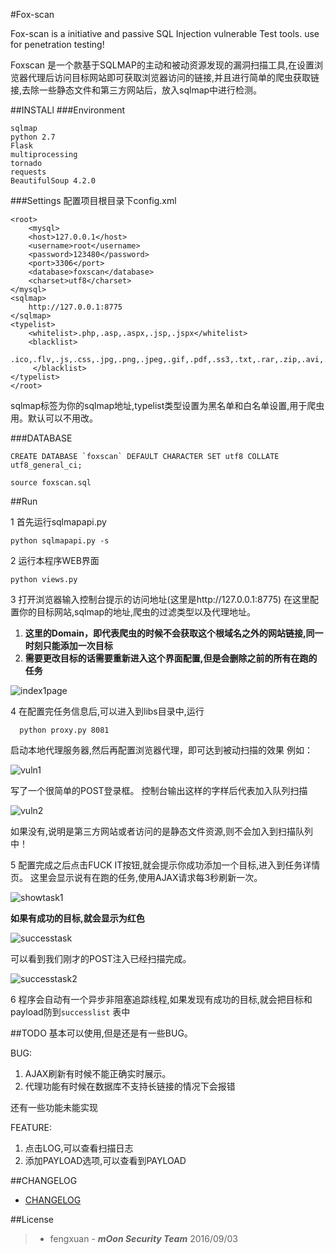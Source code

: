 #Fox-scan

Fox-scan is a initiative and passive SQL Injection vulnerable Test tools.
use for penetration testing!

Foxscan 是一个款基于SQLMAP的主动和被动资源发现的漏洞扫描工具,在设置浏览器代理后访问目标网站即可获取浏览器访问的链接,并且进行简单的爬虫获取链接,去除一些静态文件和第三方网站后，放入sqlmap中进行检测。

##INSTALl
###Environment
```
sqlmap
python 2.7 
Flask
multiprocessing
tornado
requests
BeautifulSoup 4.2.0
```

###Settings
配置项目根目录下config.xml
    
    <root>
        <mysql>
        <host>127.0.0.1</host>
        <username>root</username>
        <password>123480</password>
        <port>3306</port>
        <database>foxscan</database>
        <charset>utf8</charset>
    </mysql>
    <sqlmap>
        http://127.0.0.1:8775 
    </sqlmap>
    <typelist>
        <whitelist>.php,.asp,.aspx,.jsp,.jspx</whitelist>
        <blacklist>
          .ico,.flv,.js,.css,.jpg,.png,.jpeg,.gif,.pdf,.ss3,.txt,.rar,.zip,.avi,.mp4,.swf,.wmi,.exe,.mpeg
         </blacklist>
    </typelist>
    </root>

sqlmap标签为你的sqlmap地址,typelist类型设置为黑名单和白名单设置,用于爬虫用。默认可以不用改。

###DATABASE

    CREATE DATABASE `foxscan` DEFAULT CHARACTER SET utf8 COLLATE utf8_general_ci;
    
    source foxscan.sql

##Run

 1 首先运行sqlmapapi.py
 
  ```  
  python sqlmapapi.py -s
  ```

 2 运行本程序WEB界面
 
 ```
 python views.py
 ```
 
 3 打开浏览器输入控制台提示的访问地址(这里是http://127.0.0.1:8775) 在这里配置你的目标网站,sqlmap的地址,爬虫的过滤类型以及代理地址。 
 
  1. <strong>这里的Domain，即代表爬虫的时候不会获取这个根域名之外的网站链接,同一时刻只能添加一次目标</strong>
  2. <strong>需要更改目标的话需要重新进入这个界面配置,但是会删除之前的所有在跑的任务</strong>

 
 ![index1page](pics/index1.png)
 
 4 在配置完任务信息后,可以进入到libs目录中,运行
 
 ```
   python proxy.py 8081
 ```
  启动本地代理服务器,然后再配置浏览器代理，即可达到被动扫描的效果
  例如：
  
  ![vuln1](pics/vuln1.png)
  
  写了一个很简单的POST登录框。
  控制台输出这样的字样后代表加入队列扫描
  
  ![vuln2](pics/vuln2.png)
  
  如果没有,说明是第三方网站或者访问的是静态文件资源,则不会加入到扫描队列中！


 5 配置完成之后点击FUCK IT按钮,就会提示你成功添加一个目标,进入到任务详情页。
 这里会显示说有在跑的任务,使用AJAX请求每3秒刷新一次。
 
 ![showtask1](pics/showtask1.png)
 
 <strong>如果有成功的目标,就会显示为红色</strong>

 ![successtask](pics/showtask2.png)
 
 可以看到我们刚才的POST注入已经扫描完成。

 ![successtask2](pics/showtask3.png)
 
 
 6 程序会自动有一个异步非阻塞追踪线程,如果发现有成功的目标,就会把目标和payload防到`successlist` 表中



##TODO 
 基本可以使用,但是还是有一些BUG。
 
 BUG:
 
   1. AJAX刷新有时候不能正确实时展示。
   2. 代理功能有时候在数据库不支持长链接的情况下会报错
   
 还有一些功能未能实现
 
 FEATURE:

 1. 点击LOG,可以查看扫描日志
 2. 添加PAYLOAD选项,可以查看到PAYLOAD
 
##CHANGELOG

* <a href="CHANGELOG.md">CHANGELOG</a>

##License
  
 > + fengxuan - ***mOon Security Team***  2016/09/03

  

 



    
    
    
    
    
    
    
  